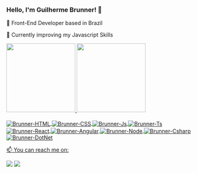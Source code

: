 ### Hello, I'm Guilherme Brunner! 👋
🔭 Front-End Developer based in Brazil

🌱 Currently improving my Javascript Skills

 <div>
  <a href="https://github.com/sgtbrunner">
  <img height="180em" src="https://github-readme-stats.vercel.app/api?username=sgtbrunner&show_icons=true&theme=dracula&include_all_commits=true&count_private=true"/>
  <img height="180em" src="https://github-readme-stats.vercel.app/api/top-langs/?username=sgtbrunner&layout=compact&langs_count=7&theme=dracula"/>
</div>
<div style="display: inline_block"><br>
  <img align="center" alt="Brunner-HTML"src="https://img.shields.io/badge/HTML5-E34F26?style=for-the-badge&logo=html5&logoColor=white">
  <img align="center" alt="Brunner-CSS" src="https://img.shields.io/badge/CSS3-1572B6?style=for-the-badge&logo=css3&logoColor=white">
  <img align="center" alt="Brunner-Js" src="https://img.shields.io/badge/JavaScript-F7DF1E?style=for-the-badge&logo=javascript&logoColor=black">
  <img align="center" alt="Brunner-Ts" src="https://img.shields.io/badge/TypeScript-007ACC?style=for-the-badge&logo=typescript&logoColor=white">
  <img align="center" alt="Brunner-React" src="https://img.shields.io/badge/React-20232A?style=for-the-badge&logo=react&logoColor=61DAFB">
  <img align="center" alt="Brunner-Angular" src="https://img.shields.io/badge/Angular-DD0031?style=for-the-badge&logo=angular&logoColor=white">
  <img align="center" alt="Brunner-Node" src="https://img.shields.io/badge/Node.js-43853D?style=for-the-badge&logo=node.js&logoColor=white">
  <img align="center" alt="Brunner-Csharp" src="https://img.shields.io/badge/C%23-239120?style=for-the-badge&logo=c-sharp&logoColor=white">
  <img align="center" alt="Brunner-DotNet" src="https://img.shields.io/badge/.NET-5C2D91?style=for-the-badge&logo=.net&logoColor=white">
</div>
  
 📫 You can reach me on:
<div> 
  <a href = "mailto:guilherme.brunner@gmail.com"><img src="https://img.shields.io/badge/-Gmail-%23333?style=for-the-badge&logo=gmail&logoColor=white"      target="_blank"></a>
  <a href="https://www.linkedin.com/in/guilherme-brunner" target="_blank"><img src="https://img.shields.io/badge/-LinkedIn-%230077B5?style=for-the-badge&logo=linkedin&logoColor=white" target="_blank"></a> 
</div>

<!--
**sgtbrunner/sgtbrunner** is a ✨ _special_ ✨ repository because its `README.md` (this file) appears on your GitHub profile.

Here are some ideas to get you started:

- 🔭 I’m currently working on ...
- 👯 I’m looking to collaborate on ...
- 🤔 I’m looking for help with ...
- 💬 Ask me about ...
- 
- 😄 Pronouns: ...
- ⚡ Fun fact: ...
-->

